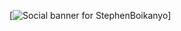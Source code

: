 [![Social banner for StephenBoikanyo](https://github.com/StephenBoikanyo/StephenBoikanyo/assets/1.png)]
